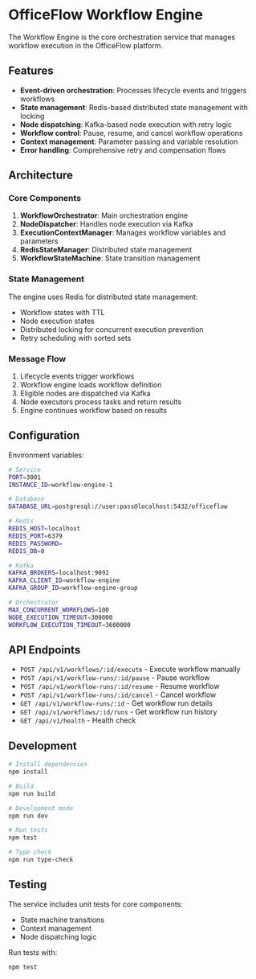 # OfficeFlow Workflow Engine

The Workflow Engine is the core orchestration service that manages workflow execution in the OfficeFlow platform.

## Features

- **Event-driven orchestration**: Processes lifecycle events and triggers workflows
- **State management**: Redis-based distributed state management with locking
- **Node dispatching**: Kafka-based node execution with retry logic
- **Workflow control**: Pause, resume, and cancel workflow operations
- **Context management**: Parameter passing and variable resolution
- **Error handling**: Comprehensive retry and compensation flows

## Architecture

### Core Components

1. **WorkflowOrchestrator**: Main orchestration engine
2. **NodeDispatcher**: Handles node execution via Kafka
3. **ExecutionContextManager**: Manages workflow variables and parameters
4. **RedisStateManager**: Distributed state management
5. **WorkflowStateMachine**: State transition management

### State Management

The engine uses Redis for distributed state management:

- Workflow states with TTL
- Node execution states
- Distributed locking for concurrent execution prevention
- Retry scheduling with sorted sets

### Message Flow

1. Lifecycle events trigger workflows
2. Workflow engine loads workflow definition
3. Eligible nodes are dispatched via Kafka
4. Node executors process tasks and return results
5. Engine continues workflow based on results

## Configuration

Environment variables:

```bash
# Service
PORT=3001
INSTANCE_ID=workflow-engine-1

# Database
DATABASE_URL=postgresql://user:pass@localhost:5432/officeflow

# Redis
REDIS_HOST=localhost
REDIS_PORT=6379
REDIS_PASSWORD=
REDIS_DB=0

# Kafka
KAFKA_BROKERS=localhost:9092
KAFKA_CLIENT_ID=workflow-engine
KAFKA_GROUP_ID=workflow-engine-group

# Orchestrator
MAX_CONCURRENT_WORKFLOWS=100
NODE_EXECUTION_TIMEOUT=300000
WORKFLOW_EXECUTION_TIMEOUT=3600000
```

## API Endpoints

- `POST /api/v1/workflows/:id/execute` - Execute workflow manually
- `POST /api/v1/workflow-runs/:id/pause` - Pause workflow
- `POST /api/v1/workflow-runs/:id/resume` - Resume workflow
- `POST /api/v1/workflow-runs/:id/cancel` - Cancel workflow
- `GET /api/v1/workflow-runs/:id` - Get workflow run details
- `GET /api/v1/workflows/:id/runs` - Get workflow run history
- `GET /api/v1/health` - Health check

## Development

```bash
# Install dependencies
npm install

# Build
npm run build

# Development mode
npm run dev

# Run tests
npm test

# Type check
npm run type-check
```

## Testing

The service includes unit tests for core components:

- State machine transitions
- Context management
- Node dispatching logic

Run tests with:

```bash
npm test
```
